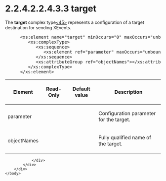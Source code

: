 <html dir="LTR" xmlns:mshelp="http://msdn.microsoft.com/mshelp" xmlns:ddue="http://ddue.schemas.microsoft.com/authoring/2003/5" xmlns:xlink="http://www.w3.org/1999/xlink" xmlns:tool="http://www.microsoft.com/tooltip">
    <head>
        <meta http-equiv="Content-Type" content="text/html; CHARSET=utf-8"></meta>
        <meta name="save" content="history"></meta>
        <title>2.2.4.2.2.4.3.3 target</title>
        <xml>
            <mshelp:toctitle title="2.2.4.2.2.4.3.3 target"></mshelp:toctitle>
            <mshelp:rltitle title="[MS-SSAS]: target"></mshelp:rltitle>
            <mshelp:keyword index="A" term="9f527599-763b-45f1-a320-7cb645d149ec"></mshelp:keyword>
            <mshelp:attr name="DCSext.ContentType" value="open specification"></mshelp:attr>
            <mshelp:attr name="AssetID" value="9f527599-763b-45f1-a320-7cb645d149ec"></mshelp:attr>
            <mshelp:attr name="TopicType" value="kbRef"></mshelp:attr>
            <mshelp:attr name="DCSext.Title" value="[MS-SSAS]: target" />
        </xml>
    </head>
    <body>
        <div id="header">
            <h1 class="heading">2.2.4.2.2.4.3.3 target</h1>
        </div>
        <div id="mainSection">
            <div id="mainBody">
                <div id="allHistory" class="saveHistory"></div>
                <div id="sectionSection0" class="section" name="collapseableSection">
                    

<p>The <b>target</b> complex type<a id="Appendix_A_Target_45"></a><a href="b9ac4859-2662-44ca-b131-9addd8b953dc.md#Appendix_A_45" aria-label="Product behavior note 45">&lt;45&gt;</a>
represents a configuration of a target destination for sending XEvents.</p>

<dl>
<dd>
<div><pre> &lt;xs:element name=&quot;target&quot; minOccurs=&quot;0&quot; maxOccurs=&quot;unbounded&quot;&gt;
    &lt;xs:complexType&gt;
       &lt;xs:sequence&gt;
          &lt;xs:element ref=&quot;parameter&quot; maxOccurs=&quot;unbounded&quot; minOccurs=&quot;0&quot; /&gt;
       &lt;/xs:sequence&gt;
       &lt;xs:attributeGroup ref=&quot;objectNames&quot;&gt;&lt;/xs:attributeGroup&gt;
    &lt;/xs:complexType&gt;
 &lt;/xs:element&gt;
</pre></div>
</dd></dl>

<table>
 <thead>
  <tr>
   <th>
   <p>Element</p>
   </th>
   <th>
   <p>Read-Only</p>
   </th>
   <th>
   <p>Default value</p>
   </th>
   <th>
   <p>Description</p>
   </th>
  </tr>
 </thead>
 <tr>
  <td>
  <p>parameter</p>
  </td>
  <td>
  <p> </p>
  </td>
  <td>
  <p> </p>
  </td>
  <td>
  <p>Configuration parameter for the target.</p>
  </td>
 </tr>
 <tr>
  <td>
  <p>objectNames</p>
  </td>
  <td>
  <p> </p>
  </td>
  <td>
  <p> </p>
  </td>
  <td>
  <p>Fully qualified name of the target.</p>
  </td>
 </tr>
</table>

<p> </p>


                </div>
            </div>
        </div>
    </body>
</html>